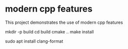 # modern cpp features
This project demonstrates the use of modern cpp features

mkdir -p build
cd build
cmake ..
make install

sudo apt install clang-format